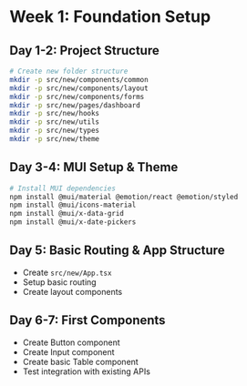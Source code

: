 # Week 1: Foundation Setup

## Day 1-2: Project Structure

```bash
# Create new folder structure
mkdir -p src/new/components/common
mkdir -p src/new/components/layout
mkdir -p src/new/components/forms
mkdir -p src/new/pages/dashboard
mkdir -p src/new/hooks
mkdir -p src/new/utils
mkdir -p src/new/types
mkdir -p src/new/theme
```

## Day 3-4: MUI Setup & Theme

```bash
# Install MUI dependencies
npm install @mui/material @emotion/react @emotion/styled
npm install @mui/icons-material
npm install @mui/x-data-grid
npm install @mui/x-date-pickers
```

## Day 5: Basic Routing & App Structure

- Create `src/new/App.tsx`
- Setup basic routing
- Create layout components

## Day 6-7: First Components

- Create Button component
- Create Input component
- Create basic Table component
- Test integration with existing APIs
